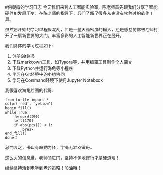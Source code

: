 #何朝霞的学习日志
今天我们来到人工智能实验室，陈老师首先跟我们分享了智能硬件的发展历史。在陈老师的指导下，我们了解了很多从来没有接触过的软件工具。

虽然刚开始的学习过程很混乱，但是一整天高密度的输入，还是感觉仿佛被老师打开了一扇新世界的大门，丰富多彩的人工智能新世界正在展开。

我们具体的学习过程如下:

<ol>
<li>注册Git账号</li>
<li>下载markdown工具，如Typora等，并用编辑工具制作个人简介</li>
<li>下载Python并运行海龟等小程序</li>
<li>学习在Git环境中的小组协同</li>
<li>学习在Command环境下使用Jupyter Notebook</li>
</ol>

我很喜欢海龟绘图的代码:

```
from turtle import *
color('red', 'yellow')
begin_fill()
while True:
    forward(200)
    left(170)
    if abs(pos()) < 1:
        break
end_fill()
done()
```

总而言之，书山有路勤为径，学海无涯欢做舟。

这么大的信息量，老师领进门，坚持不懈地修行才是硬道理！

继续坚持活到老学到老的策略！加油哦！